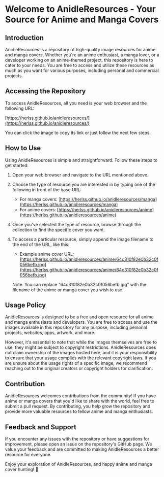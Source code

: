 # Welcome to AnidleResources - Your Source for Anime and Manga Covers

## Introduction

AnidleResources is a repository of high-quality image resources for anime and manga covers. Whether you're an anime enthusiast, a manga lover, or a developer working on an anime-themed project, this repository is here to cater to your needs. You are free to access and utilize these resources as much as you want for various purposes, including personal and commercial projects.

## Accessing the Repository

To access AnidleResources, all you need is your web browser and the following URL:

[https://herlss.github.io/anidleresources/](https://herlss.github.io/anidleresources/)

You can click the image to copy its link or just follow the next few steps.

## How to Use

Using AnidleResources is simple and straightforward. Follow these steps to get started:

1. Open your web browser and navigate to the URL mentioned above.

2. Choose the type of resource you are interested in by typing one of the following in front of the base URL:

   - For manga covers: [https://herlss.github.io/anidleresources/manga](https://herlss.github.io/anidleresources/manga)
   - For anime covers: [https://herlss.github.io/anidleresources/anime](https://herlss.github.io/anidleresources/anime)

3. Once you've selected the type of resource, browse through the collection to find the specific cover you want.

4. To access a particular resource, simply append the image filename to the end of the URL, like this:

   - Example anime cover URL: [https://herlss.github.io/anidleresources/anime/64c310f82e0b32c0f056befb.jpg](https://herlss.github.io/anidleresources/anime/64c310f82e0b32c0f056befb.jpg)

   Note: You can replace "64c310f82e0b32c0f056befb.jpg" with the filename of the anime or manga cover you wish to use.

## Usage Policy

AnidleResources is designed to be a free and open resource for all anime and manga enthusiasts and developers. You are free to access and use the images available in this repository for any purpose, including personal projects, websites, apps, artwork, and more.

However, it's essential to note that while the images themselves are free to use, they might be subject to copyright restrictions. AnidleResources does not claim ownership of the images hosted here, and it is your responsibility to ensure that your usage complies with the relevant copyright laws. If you are unsure about the usage rights of a specific image, we recommend reaching out to the original creators or copyright holders for clarification.

## Contribution

AnidleResources welcomes contributions from the community! If you have anime or manga covers that you'd like to share with the world, feel free to submit a pull request. By contributing, you help grow the repository and provide more valuable resources to fellow anime and manga enthusiasts.

## Feedback and Support

If you encounter any issues with the repository or have suggestions for improvement, please open an issue on the repository's GitHub page. We value your feedback and are committed to making AnidleResources a better resource for everyone.

Enjoy your exploration of AnidleResources, and happy anime and manga cover hunting! 🌟
